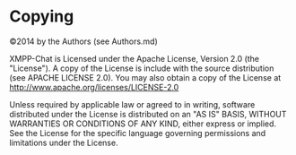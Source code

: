 # Copying #

©2014 by the Authors (see Authors.md)

XMPP-Chat is Licensed under the Apache License, Version 2.0 (the "License").
A copy of the License is include with the source distribution (see APACHE LICENSE 2.0).
You may also obtain a copy of the License at http://www.apache.org/licenses/LICENSE-2.0

Unless required by applicable law or agreed to in writing, software
distributed under the License is distributed on an "AS IS" BASIS,
WITHOUT WARRANTIES OR CONDITIONS OF ANY KIND, either express or implied.
See the License for the specific language governing permissions and
limitations under the License.
